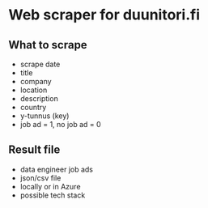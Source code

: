 # Web scraper for duunitori.fi

## What to scrape

- scrape date
- title
- company
- location
- description
- country
- y-tunnus (key)
- job ad = 1, no job ad = 0

## Result file

- data engineer job ads
- json/csv file
- locally or in Azure
- possible tech stack


